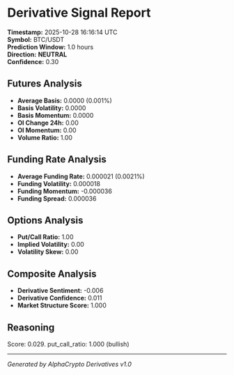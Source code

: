 # Derivative Signal Report

**Timestamp:** 2025-10-28 16:16:14 UTC  
**Symbol:** BTC/USDT  
**Prediction Window:** 1.0 hours  
**Direction:** **NEUTRAL**  
**Confidence:** 0.30

## Futures Analysis
- **Average Basis:** 0.0000 (0.001%)
- **Basis Volatility:** 0.0000
- **Basis Momentum:** 0.0000
- **OI Change 24h:** 0.00
- **OI Momentum:** 0.00
- **Volume Ratio:** 1.00

## Funding Rate Analysis
- **Average Funding Rate:** 0.000021 (0.0021%)
- **Funding Volatility:** 0.000018
- **Funding Momentum:** -0.000036
- **Funding Spread:** 0.000036

## Options Analysis
- **Put/Call Ratio:** 1.00
- **Implied Volatility:** 0.00
- **Volatility Skew:** 0.00

## Composite Analysis
- **Derivative Sentiment:** -0.006
- **Derivative Confidence:** 0.011
- **Market Structure Score:** 1.000

## Reasoning
Score: 0.029. put_call_ratio: 1.000 (bullish)

---
*Generated by AlphaCrypto Derivatives v1.0*
